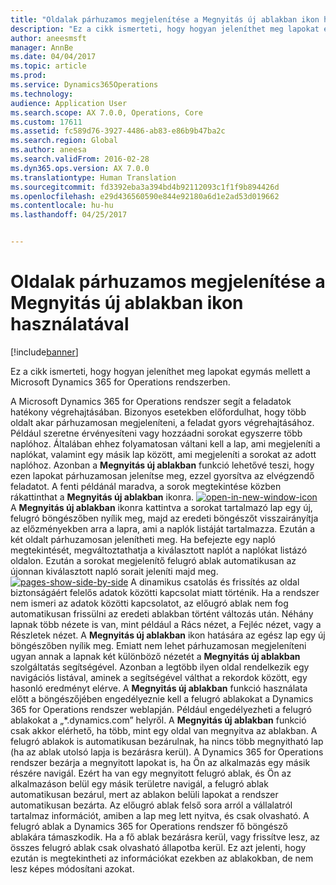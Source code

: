 ```yaml
---
title: "Oldalak párhuzamos megjelenítése a Megnyitás új ablakban ikon használatával"
description: "Ez a cikk ismerteti, hogy hogyan jeleníthet meg lapokat egymás mellett a Microsoft Dynamics 365 for Operations rendszerben."
author: aneesmsft
manager: AnnBe
ms.date: 04/04/2017
ms.topic: article
ms.prod: 
ms.service: Dynamics365Operations
ms.technology: 
audience: Application User
ms.search.scope: AX 7.0.0, Operations, Core
ms.custom: 17611
ms.assetid: fc589d76-3927-4486-ab83-e86b9b47ba2c
ms.search.region: Global
ms.author: aneesa
ms.search.validFrom: 2016-02-28
ms.dyn365.ops.version: AX 7.0.0
ms.translationtype: Human Translation
ms.sourcegitcommit: fd3392eba3a394bd4b92112093c1f1f9b894426d
ms.openlocfilehash: e29d436560590e844e92180a6d1e2ad53d019662
ms.contentlocale: hu-hu
ms.lasthandoff: 04/25/2017


---
```


# <a name="display-pages-side-by-side-using-the-open-in-new-window-icon"></a>Oldalak párhuzamos megjelenítése a Megnyitás új ablakban ikon használatával

[!include[banner](../includes/banner.md)]


Ez a cikk ismerteti, hogy hogyan jeleníthet meg lapokat egymás mellett a Microsoft Dynamics 365 for Operations rendszerben.

A Microsoft Dynamics 365 for Operations rendszer segít a feladatok hatékony végrehajtásában. Bizonyos esetekben előfordulhat, hogy több oldalt akar párhuzamosan megjeleníteni, a feladat gyors végrehajtásához. Például szeretne érvényesíteni vagy hozzáadni sorokat egyszerre több naplóhoz. Általában ehhez folyamatosan váltani kell a lap, ami megjeleníti a naplókat, valamint egy másik lap között, ami megjeleníti a sorokat az adott naplóhoz. Azonban a **Megnyitás új ablakban** funkció lehetővé teszi, hogy ezen lapokat párhuzamosan jelenítse meg, ezzel gyorsítva az elvégzendő feladatot. A fenti példánál maradva, a sorok megtekintése közben rákattinthat a **Megnyitás új ablakban** ikonra. [![open-in-new-window-icon](./media/open-in-new-window-icon.png)](./media/open-in-new-window-icon.png) A **Megnyitás új ablakban** ikonra kattintva a sorokat tartalmazó lap egy új, felugró böngészőben nyílik meg, majd az eredeti böngészőt visszairányítja az előzményekben arra a lapra, ami a naplók listáját tartalmazza. Ezután a két oldalt párhuzamosan jelenítheti meg. Ha befejezte egy napló megtekintését, megváltoztathatja a kiválasztott naplót a naplókat listázó oldalon. Ezután a sorokat megjelenítő felugró ablak automatikusan az újonnan kiválasztott napló sorait jeleníti majd meg. [![pages-show-side-by-side](./media/pages-show-side-by-side.png)](./media/pages-show-side-by-side.png) A dinamikus csatolás és frissítés az oldal biztonságáért felelős adatok közötti kapcsolat miatt történik. Ha a rendszer nem ismeri az adatok közötti kapcsolatot, az előugró ablak nem fog automatikusan frissülni az eredeti ablakban történt változás után. Néhány lapnak több nézete is van, mint például a Rács nézet, a Fejléc nézet, vagy a Részletek nézet. A **Megnyitás új ablakban** ikon hatására az egész lap egy új böngészőben nyílik meg. Emiatt nem lehet párhuzamosan megjeleníteni ugyan annak a lapnak két különböző nézetét a **Megnyitás új ablakban** szolgáltatás segítségével. Azonban a legtöbb ilyen oldal rendelkezik egy navigációs listával, aminek a segítségével válthat a rekordok között, egy hasonló eredményt elérve. A **Megnyitás új ablakban** funkció használata előtt a böngészőjében engedélyeznie kell a felugró ablakokat a Dynamics 365 for Operations rendszer weblapján. Például engedélyezheti a felugró ablakokat a „\*.dynamics.com” helyről. A **Megnyitás új ablakban** funkció csak akkor elérhető, ha több, mint egy oldal van megnyitva az ablakban. A felugró ablakok is automatikusan bezárulnak, ha nincs több megnyitható lap (ha az ablak utolsó lapja is bezárásra kerül). A Dynamics 365 for Operations rendszer bezárja a megnyitott lapokat is, ha Ön az alkalmazás egy másik részére navigál. Ezért ha van egy megnyitott felugró ablak, és Ön az alkalmazáson belül egy másik területre navigál, a felugró ablak automatikusan bezárul, mert az ablakon belüli lapokat a rendszer automatikusan bezárta. Az előugró ablak felső sora arról a vállalatról tartalmaz információt, amiben a lap meg lett nyitva, és csak olvasható. A felugró ablak a Dynamics 365 for Operations rendszer fő böngésző ablakára támaszkodik. Ha a fő ablak bezárásra kerül, vagy frissítve lesz, az összes felugró ablak csak olvasható állapotba kerül. Ez azt jelenti, hogy ezután is megtekintheti az információkat ezekben az ablakokban, de nem lesz képes módosítani azokat.




